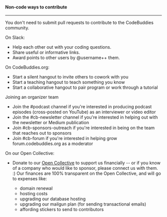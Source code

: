#### Non-code ways to contribute
----

You don't need to submit pull requests to contribute to the CodeBuddies community.

On Slack:
* Help each other out with your coding questions.
* Share useful or informative links.
* Award points to other users by @username++ them.

On CodeBuddies.org:
* Start a silent hangout to invite others to cowork with you
* Start a teaching hangout to teach something you know
* Start a collaborative hangout to pair program or work through a tutorial

Joining an organizer team
* Join the #podcast channel if you're interested in producing podcast episodes (cross-posted on YouTube) as an interviewer or video editor
* Join the #cb-newsletter channel if you're interested in helping out with the newsletter or Medium publication
* Join #cb-sponsors-outreach if you're interested in being on the team that reaches out to sponsors
* Join #cb-forum if you're interested in helping grow forum.codebuddies.org as a moderator

On our Open Collective:
* Donate to our [Open Collective](http://opencollective.com/codebuddies) to support us financially -- or if you know of a company who would like to sponsor, please connect us with them. :) Our finances are 100% transparent on the Open Collective, and will go to expenses like: 

	* domain renewal 
	* hosting costs
	* upgrading our database hosting
	* upgrading our mailgun plan (for sending transactional emails) 
	* affording stickers to send to contributors 
